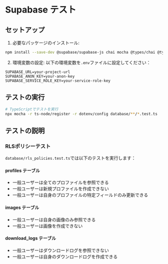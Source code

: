 # Supabase テスト

## セットアップ

1. 必要なパッケージのインストール:
```bash
npm install --save-dev @supabase/supabase-js chai mocha @types/chai @types/mocha typescript ts-node dotenv
```

2. 環境変数の設定:
以下の環境変数を`.env`ファイルに設定してください：
```
SUPABASE_URL=your-project-url
SUPABASE_ANON_KEY=your-anon-key
SUPABASE_SERVICE_ROLE_KEY=your-service-role-key
```

## テストの実行

```bash
# TypeScriptでテストを実行
npx mocha -r ts-node/register -r dotenv/config database/**/*.test.ts
```

## テストの説明

### RLSポリシーテスト
`database/rls_policies.test.ts`では以下のテストを実行します：

#### profiles テーブル
- 一般ユーザーは全てのプロファイルを参照できる
- 一般ユーザーは新規プロファイルを作成できない
- 一般ユーザーは自身のプロファイルの特定フィールドのみ更新できる

#### images テーブル
- 一般ユーザーは自身の画像のみ参照できる
- 一般ユーザーは画像を作成できない

#### download_logs テーブル
- 一般ユーザーはダウンロードログを参照できない
- 一般ユーザーは自身のダウンロードログを作成できる 